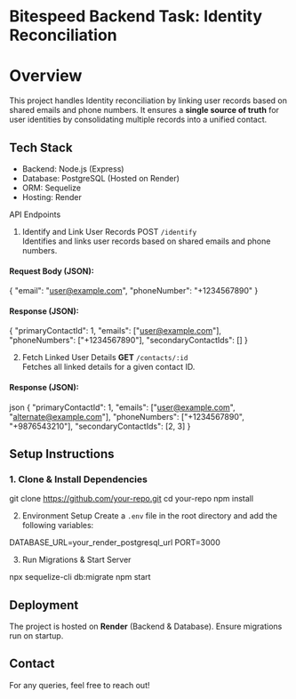 # Bitespeed Backend Task: Identity Reconciliation

# Overview
This project handles Identity reconciliation by linking user records based on shared emails and phone numbers. It ensures a **single source of truth** for user identities by consolidating multiple records into a unified contact.

## Tech Stack
- Backend: Node.js (Express)
- Database: PostgreSQL (Hosted on Render)
- ORM: Sequelize
- Hosting: Render

API Endpoints
 1. Identify and Link User Records
POST `/identify`  
Identifies and links user records based on shared emails and phone numbers.

#### Request Body (JSON):

{
  "email": "user@example.com",
  "phoneNumber": "+1234567890"
}


#### Response (JSON):
{
  "primaryContactId": 1,
  "emails": ["user@example.com"],
  "phoneNumbers": ["+1234567890"],
  "secondaryContactIds": []
}


 2. Fetch Linked User Details
**GET** `/contacts/:id`  
Fetches all linked details for a given contact ID.

#### Response (JSON):
json
{
  "primaryContactId": 1,
  "emails": ["user@example.com", "alternate@example.com"],
  "phoneNumbers": ["+1234567890", "+9876543210"],
  "secondaryContactIds": [2, 3]
}


## Setup Instructions
### 1. Clone & Install Dependencies

git clone https://github.com/your-repo.git
cd your-repo
npm install


 2. Environment Setup
Create a `.env` file in the root directory and add the following variables:

DATABASE_URL=your_render_postgresql_url
PORT=3000


3. Run Migrations & Start Server

npx sequelize-cli db:migrate
npm start


## Deployment
The project is hosted on **Render** (Backend & Database). Ensure migrations run on startup.

## Contact
For any queries, feel free to reach out!

